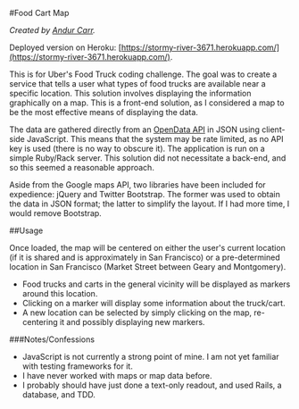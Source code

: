 #Food Cart Map

*Created by [Andur Carr](https://github.com/LaMarseillaise).*

Deployed version on Heroku: [https://stormy-river-3671.herokuapp.com/](https://stormy-river-3671.herokuapp.com/).

This is for Uber's Food Truck coding challenge. The goal was to create a service that tells a user what types of food trucks are available near a specific location. This solution involves displaying the information graphically on a map. This is a front-end solution, as I considered a map to be the most effective means of displaying the data.

The data are gathered directly from an [OpenData API](https://data.sfgov.org/Economy-and-Community/Mobile-Food-Facility-Permit/rqzj-sfat?) in JSON using client-side JavaScript. This means that the system may be rate limited, as no API key is used (there is no way to obscure it). The application is run on a simple Ruby/Rack server. This solution did not necessitate a back-end, and so this seemed a reasonable approach.

Aside from the Google maps API, two libraries have been included for expedience: jQuery and Twitter Bootstrap. The former was used to obtain the data in JSON format; the latter to simplify the layout. If I had more time, I would remove Bootstrap.

##Usage

Once loaded, the map will be centered on either the user's current location (if it is shared and is approximately in San Francisco) or a pre-determined location in San Francisco (Market Street between Geary and Montgomery).

- Food trucks and carts in the general vicinity will be displayed as markers around this location.
- Clicking on a marker will display some information about the truck/cart.
- A new location can be selected by simply clicking on the map, re-centering it and possibly displaying new markers.

###Notes/Confessions
- JavaScript is not currently a strong point of mine. I am not yet familiar with testing frameworks for it.
- I have never worked with maps or map data before.
- I probably should have just done a text-only readout, and used Rails, a database, and TDD.
